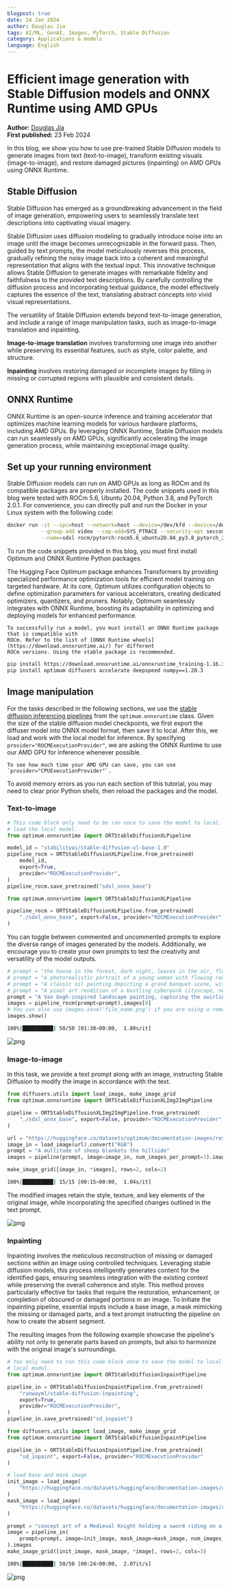 ```yaml
---
blogpost: true
date: 24 Jan 2024
author: Douglas Jia
tags: AI/ML, GenAI, Images, PyTorch, Stable Diffusion
category: Applications & models
language: English
---
```

<head>
  <meta charset="UTF-8">
  <meta name="description" content="Efficient image generation with Stable Diffusion models and
    ONNX Runtime using AMD GPUs">
  <meta name="keywords" content="Stable Diffusion, ONNX, image-to-image, text-to-image,
    inpainting, AMD, GPU, MI300, MI250">
</head>

# Efficient image generation with Stable Diffusion models and ONNX Runtime using AMD GPUs

**Author:** [Douglas Jia](../../authors/douglas-jia.md)\
**First published:** 23 Feb 2024

In this blog, we show you how to use pre-trained Stable Diffusion models to generate images from text
(text-to-image), transform existing visuals (image-to-image), and restore damaged pictures
(inpainting) on AMD GPUs using ONNX Runtime.

## Stable Diffusion

Stable Diffusion has emerged as a groundbreaking advancement in the field of image generation,
empowering users to seamlessly translate text descriptions into captivating visual imagery.

Stable Diffusion uses diffusion modeling to gradually introduce noise into an image until the image
becomes unrecognizable in the forward pass. Then, guided by text prompts, the model meticulously
reverses this process, gradually refining the noisy image back into a coherent and meaningful
representation that aligns with the textual input. This innovative technique allows Stable Diffusion to
generate images with remarkable fidelity and faithfulness to the provided text descriptions. By carefully
controlling the diffusion process and incorporating textual guidance, the model effectively captures the
essence of the text, translating abstract concepts into vivid visual representations.

The versatility of Stable Diffusion extends beyond text-to-image generation, and include a range of
image manipulation tasks, such as image-to-image translation and inpainting.

**Image-to-image translation** involves transforming one image into another while preserving its
essential features, such as style, color palette, and structure.

**Inpainting** involves restoring damaged or incomplete images by filling in missing or corrupted
regions with plausible and consistent details.

## ONNX Runtime

ONNX Runtime is an open-source inference and training accelerator that optimizes machine learning
models for various hardware platforms, including AMD GPUs. By leveraging ONNX Runtime, Stable
Diffusion models can run seamlessly on AMD GPUs, significantly accelerating the image generation
process, while maintaining exceptional image quality.

## Set up your running environment

Stable Diffusion models can run on AMD GPUs as long as ROCm and its compatible packages are
properly installed. The code snippets used in this blog were tested with ROCm 5.6, Ubuntu 20.04,
Python 3.8, and PyTorch 2.0.1. For convenience, you can directly pull and run the Docker in your Linux system with the following code:

```sh
docker run -it --ipc=host --network=host --device=/dev/kfd --device=/dev/dri \
           --group-add video --cap-add=SYS_PTRACE --security-opt seccomp=unconfined \
           --name=sdxl rocm/pytorch:rocm5.6_ubuntu20.04_py3.8_pytorch_2.0.1 /bin/bash
```

To run the code snippets provided in this blog, you must first install Optimum and ONNX Runtime
Python packages.

The Hugging Face Optimum package enhances Transformers by providing
specialized performance optimization tools for efficient model training on targeted hardware. At its
core, Optimum utilizes configuration objects to define optimization parameters for various
accelerators, creating dedicated optimizers, quantizers, and pruners. Notably, Optimum seamlessly
integrates with ONNX Runtime, boosting its adaptability in optimizing and deploying models for
enhanced performance.

```{NOTE}
To successfully run a model, you must install an ONNX Runtime package that is compatible with
ROCm. Refer to the list of [ONNX Runtime wheels](https://download.onnxruntime.ai/) for different
ROCm versions. Using the stable package is recommended.
```

```sh
pip install https://download.onnxruntime.ai/onnxruntime_training-1.16.3%2Brocm56-cp38-cp38-manylinux_2_17_x86_64.manylinux2014_x86_64.whl
pip install optimum diffusers accelerate deepspeed numpy==1.20.3
```

## Image manipulation

For the tasks described in the following sections, we use the
[stable diffusion inferencing pipelines](https://huggingface.co/docs/optimum/main/en/onnxruntime/package_reference/modeling_ort#stable-diffusion) from the `optimum.onnxruntime` class. Given the
size of the stable diffusion model checkpoints, we first export the diffuser model into ONNX model
format, then save it to local. After this, we load and work with the local model for inference. By specifying `provider="ROCMExecutionProvider"`, we are asking the ONNX Runtime to use our AMD
GPU for inference whenever possible.

```{tip}
To see how much time your AMD GPU can save, you can use `provider="CPUExecutionProvider"`.
```

To avoid memory errors as you run each section of this tutorial, you may need to clear prior Python
shells, then reload the packages and the model.

### Text-to-image

```python
# This code block only need to be ran once to save the model to local. After this, you only need to
# load the local model.
from optimum.onnxruntime import ORTStableDiffusionXLPipeline

model_id = "stabilityai/stable-diffusion-xl-base-1.0"
pipeline_rocm = ORTStableDiffusionXLPipeline.from_pretrained(
    model_id,
    export=True,
    provider="ROCMExecutionProvider",
)
pipeline_rocm.save_pretrained("sdxl_onnx_base")
```

```python
from optimum.onnxruntime import ORTStableDiffusionXLPipeline

pipeline_rocm = ORTStableDiffusionXLPipeline.from_pretrained(
    "./sdxl_onnx_base", export=False, provider="ROCMExecutionProvider"
)
```

You can toggle between commented and uncommented prompts to explore the diverse range of
images generated by the models. Additionally, we encourage you to create your own prompts to test
the creativity and versatility of the model outputs.

```python
# prompt = "the house in the forest, dark night, leaves in the air, fluorescent mushrooms, clear focus, very coherent, very detailed, contrast, vibrant, digital painting"
# prompt = "A photorealistic portrait of a young woman with flowing red hair and piercing green eyes, smiling warmly against a backdrop of lush greenery."
# prompt = "A classic oil painting depicting a grand banquet scene, with nobles and ladies adorned in exquisite attire feasting under a chandelier's soft glow."
# prompt = "A pixel art rendition of a bustling cyberpunk cityscape, neon lights illuminating skyscrapers and holographic advertisements casting a vibrant glow."
prompt = "A Van Gogh-inspired landscape painting, capturing the swirling brushstrokes and vibrant colors characteristic of the artist's style."
images = pipeline_rocm(prompt=prompt).images[0]
# You can also use images.save('file_name.png') if you are using a remote machine and cannot show images inline.
images.show()
```

```sh
100%|██████████| 50/50 [01:30<00:00,  1.80s/it]
```

![png](images/SD_ORT_10_1.png)

### Image-to-image

In this task, we provide a text prompt along with an image, instructing Stable Diffusion to modify the
image in accordance with the text.

```python
from diffusers.utils import load_image, make_image_grid
from optimum.onnxruntime import ORTStableDiffusionXLImg2ImgPipeline

pipeline = ORTStableDiffusionXLImg2ImgPipeline.from_pretrained(
    "./sdxl_onnx_base", export=False, provider="ROCMExecutionProvider"
)
```

```python
url = "https://huggingface.co/datasets/optimum/documentation-images/resolve/main/intel/openvino/sd_xl/castle_friedrich.png"
image_in = load_image(url).convert("RGB")
prompt = "A multitude of sheep blankets the hillside"
images = pipeline(prompt, image=image_in, num_images_per_prompt=3).images

make_image_grid([image_in, *images], rows=2, cols=2)
```

```sh
100%|██████████| 15/15 [00:15<00:00,  1.04s/it]
```

The modified images retain the style, texture, and key elements of the original image, while
incorporating the specified changes outlined in the text prompt.

![png](images/SD_ORT_13_1.png)

### Inpainting

Inpainting involves the meticulous reconstruction of missing or damaged sections within an image
using controlled techniques. Leveraging stable diffusion models, this process intelligently generates content for the identified gaps, ensuring seamless integration with the existing context while
preserving the overall coherence and style. This method proves particularly effective for tasks that
require the restoration, enhancement, or completion of obscured or damaged portions in an image. To
initiate the inpainting pipeline, essential inputs include a base image, a mask mimicking the missing or
damaged parts, and a text prompt instructing the pipeline on how to create the absent segment.

The resulting images from the following example showcase the pipeline's ability not only to generate
parts based on prompts, but also to harmonize with the original image's surroundings.

```python
# You only need to run this code block once to save the model to local. After this, you can load the
# local model.
from optimum.onnxruntime import ORTStableDiffusionInpaintPipeline

pipeline_in = ORTStableDiffusionInpaintPipeline.from_pretrained(
    "runwayml/stable-diffusion-inpainting",
    export=True,
    provider="ROCMExecutionProvider",
)
pipeline_in.save_pretrained("sd_inpaint")
```

```python
from diffusers.utils import load_image, make_image_grid
from optimum.onnxruntime import ORTStableDiffusionInpaintPipeline

pipeline_in = ORTStableDiffusionInpaintPipeline.from_pretrained(
    "sd_inpaint", export=False, provider="ROCMExecutionProvider"
)
```

```python
# load base and mask image
init_image = load_image(
    "https://huggingface.co/datasets/huggingface/documentation-images/resolve/main/diffusers/inpaint.png"
)
mask_image = load_image(
    "https://huggingface.co/datasets/huggingface/documentation-images/resolve/main/diffusers/inpaint_mask.png"
)

prompt = "concept art of a Medieval Knight holding a sword riding on a horse on a huge stone, highly detailed, 8k"
image = pipeline_in(
    prompt=prompt, image=init_image, mask_image=mask_image, num_images_per_prompt=4
).images
make_image_grid([init_image, mask_image, *image], rows=2, cols=3)
```

```sh
100%|██████████| 50/50 [00:24<00:00,  2.07it/s]
```

![png](images/SD_ORT_17_1.png)
